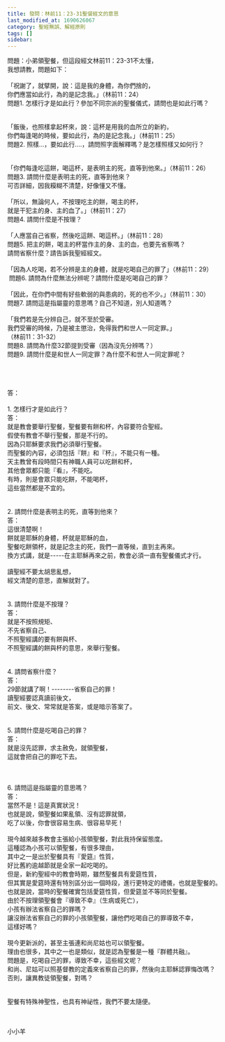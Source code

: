 ```yaml
---
title: 發問：林前11：23-31聖餐經文的意思
last_modified_at: 1690626067
category: 聖經無誤、解經原則
tags: []
sidebar: 
---
```


  <div>問題：小弟領聖餐，但這段經文林前11：23-31不太懂，</div>

<div>我想請教，問題如下：</div>

<div>&nbsp;</div>

<div>「祝謝了，就擘開，說：這是我的身體，為你們捨的，</div>

<div>你們應當如此行，為的是記念我。」（林前11：24）</div>

<div>問題1. 怎樣行才是如此行？參加不同宗派的聖餐儀式，請問也是如此行嗎？</div>

<div>&nbsp;</div>

<div>&nbsp;</div>

<div>「飯後，也照樣拿起杯來，說：這杯是用我的血所立的新約，</div>

<div>你們每逢喝的時候，要如此行，為的是記念我。」（林前11：25）</div>

<div>問題2. 照樣...，要如此行....，請問照字面解釋嗎？是怎樣照樣又如何行？</div>

<div>&nbsp;</div>

<div>&nbsp;</div>

<div>「你們每逢吃這餅，喝這杯，是表明主的死，直等到他來。」（林前11：26）</div>

<div>問題3. 請問什麼是表明主的死，直等到他來？</div>

<div>可否詳細，因我糢糊不清楚，好像懂又不懂。</div>

<div>&nbsp;</div>

<div>「所以，無論何人，不按理吃主的餅，喝主的杯，</div>

<div>就是干犯主的身、主的血了。」（林前11：27）</div>

<div>問題4. 請問什麼是不按理？</div>

<div>&nbsp;</div>

<div>「人應當自己省察，然後吃這餅、喝這杯。」（林前11：28）</div>

<div>問題5. 把主的餅，喝主的杯當作主的身、主的血，也要先省察嗎？</div>

<div>請問省察什麼？請告訴我聖經經文。</div>

<div>&nbsp;</div>

<div>「因為人吃喝，若不分辨是主的身體，就是吃喝自己的罪了」（林前11：29）</div>

<div>&nbsp;問題6. 請問為什麼無法分辨呢？請問什麼是吃喝自己的罪？</div>

<div>&nbsp;</div>

<div>「因此，在你們中間有好些軟弱的與患病的，死的也不少。」（林前11：30）</div>

<div>問題7. 請問這是指屬靈的意思嗎？自己不知道，別人知道嗎？</div>

<div>&nbsp;</div>

<div>「我們若是先分辨自己，就不至於受審。<span style="white-space:pre"> </span></div>

<div>我們受審的時候，乃是被主懲治，免得我們和世人一同定罪。」</div>

<div>（林前11：31-32）</div>

<div>問題8. 請問為什麼32節提到受審（因為沒先分辨嗎？）</div>

<div>問題9. 請問什麼是和世人一同定罪？為什麼不和世人一同定罪呢？</div>

<div>&nbsp;</div>

<div>&nbsp;</div>

<div>&nbsp;</div>

<div>&nbsp;</div>

<div>答：</div>

<div>&nbsp;</div>

<div>1.<span style="white-space:pre"> </span>怎樣行才是如此行？</div>

<div>答：</div>

<div>就是教會要舉行聖餐，聖餐要有餅和杯，內容要符合聖經。</div>

<div>假使有教會不舉行聖餐，那是不行的。</div>

<div>因為只耶穌要求我們必須舉行聖餐。</div>

<div>而聖餐的內容，必須包括『餅』和『杯』，不能只有一種。</div>

<div>天主教曾有段時間只有神職人員可以吃餅和杯，</div>

<div>其他會眾都只能『看』，不能吃。</div>

<div>有時，則是會眾只能吃餅，不能喝杯，</div>

<div>這些當然都是不宜的。</div>

<div>&nbsp;</div>

<div>&nbsp;</div>

<div>2.<span style="white-space:pre"> </span>請問什麼是表明主的死，直等到他來？</div>

<div>答：</div>

<div>這很清楚啊！</div>

<div>餅就是耶穌的身體，杯就是耶穌的血，</div>

<div>聖餐吃餅領杯，就是記念主的死，我們一直等候，直到主再來。</div>

<div>換方式講，就是-----在主耶穌再來之前，教會必須一直有聖餐儀式才行。</div>

<div>&nbsp;</div>

<div>讀聖經不要太胡思亂想，</div>

<div>經文清楚的意思，直解就對了。</div>

<div>&nbsp;</div>

<div>&nbsp;</div>

<div>3.<span style="white-space:pre"> </span>請問什麼是不按理？</div>

<div>答：</div>

<div>就是不按照規矩、</div>

<div>不先省察自己、</div>

<div>不照聖經講的要有餅與杯、</div>

<div>不照聖經講的餅與杯的意思，來舉行聖餐。</div>

<div>&nbsp;</div>

<div>&nbsp;</div>

<div>4.<span style="white-space:pre"> </span>請問省察什麼？</div>

<div>答：</div>

<div>29節就講了啊！--------省察自己的罪！</div>

<div>讀聖經要認真讀前後文，</div>

<div>前文、後文、常常就是答案，或是暗示答案了。</div>

<div>&nbsp;</div>

<div>&nbsp;</div>

<div>5.<span style="white-space:pre"> </span>請問什麼是吃喝自己的罪？</div>

<div>答：</div>

<div>就是沒先認罪，求主赦免，就領聖餐，</div>

<div>這就會把自己的罪吃下去。</div>

<div>&nbsp;</div>

<div>&nbsp;</div>

<div>&nbsp;</div>

<div>6.<span style="white-space:pre"> </span>請問這是指屬靈的意思嗎？</div>

<div>答：</div>

<div>當然不是！這是真實狀況！</div>

<div>也就是說，領聖餐如果亂領、沒有認罪就領，</div>

<div>吃了以後，你會很容易生病、很容易早死！</div>

<div>&nbsp;</div>

<div>現今越來越多教會主張給小孩領聖餐，對此我持保留態度。</div>

<div>這種認為小孩可以領聖餐，有很多理由，</div>

<div>其中之一是出於聖餐具有『愛筵』性質，</div>

<div>好比舊約逾越節就是全家一起吃喝的。</div>

<div>但是，新約聖經中的教會時期，雖然聖餐具有愛筵性質，</div>

<div>但其實是愛筵時還有特別區分出一個時段，進行更特定的禮儀，也就是聖餐的。</div>

<div>也就是說，當時的聖餐確實包括愛筵性質，但愛筵並不等同於聖餐。</div>

<div>由於不按理領聖餐會『導致不幸』（生病或死亡），</div>

<div>小孩有辦法省察自己的罪嗎？</div>

<div>讓沒辦法省察自己的罪的小孩領聖餐，讓他們吃喝自己的罪導致不幸，</div>

<div>這樣好嗎？</div>

<div>&nbsp;</div>

<div>現今更新派的，甚至主張連和尚尼姑也可以領聖餐。</div>

<div>理由也很多，其中之一也是類似，就是認為聖餐是一種『群體共融』。</div>

<div>問題是，吃喝自己的罪，導致不幸，這些經文呢？</div>

<div>和尚、尼姑可以照基督教的定義來省察自己的罪，然後向主耶穌認罪悔改嗎？</div>

<div>否則，讓異教徒領聖餐，對嗎？</div>

<div>&nbsp;</div>

<div>&nbsp;</div>

<div>聖餐有特殊神聖性，也具有神祕性，我們不要太隨便。</div>

<div>&nbsp;</div>

<div>&nbsp;</div>

<p>小小羊</p>

<p>&nbsp;</p>
